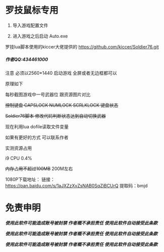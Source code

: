 罗技鼠标专用
=====

1. 导入游戏配置文件

2. 进入游戏之后启动 Auto.exe

罗技lua脚本使用的kiccer大佬提供的 https://github.com/kiccer/Soldier76.git

##### 作者QQ:434461000

注意 必须以2560*1440 启动游戏 全屏或者无边框都可以

原理如下

每秒截图游戏中一号武器位 跟资源图片对比

~~控制键盘 CAPSLOCK NUMLOCK SCRLKLOCK 键盘状态~~

~~Soldier76脚本 修改代码判断状态达到自动切换武器~~

现在利用lua dofile读取文件变量


如果有更好的方式 可以联系作者

实测资源占用 

i9 CPU 0.4% 

~~内存占用不超过100MB~~ 200M左右

1080P下载地址：
链接：https://pan.baidu.com/s/1aJXZzXvZsNAB0SqZiBCUrQ 
提取码：bmjd 

# 免责申明

***使用此软件可能造成账号被封禁 作者概不承担责任 使用此软件自动接受此条款***

***使用此软件可能造成账号被封禁 作者概不承担责任 使用此软件自动接受此条款***

***使用此软件可能造成账号被封禁 作者概不承担责任 使用此软件自动接受此条款***
